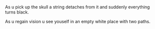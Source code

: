 As u pick up the skull a string detaches from it and suddenly everything turns black.

As u regain vision u see youself in an empty white place with two paths.